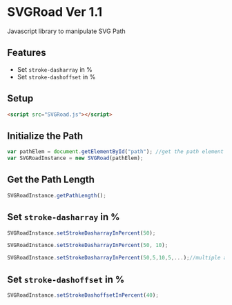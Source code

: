 # SVGRoad Ver 1.1

Javascript library to manipulate SVG Path

## Features

* Set `stroke-dasharray` in %
* Set `stroke-dashoffset` in %

## Setup

```html
<script src="SVGRoad.js"></script>
```

## Initialize the Path

```javascript
var pathElem = document.getElementById("path"); //get the path element
var SVGRoadInstance = new SVGRoad(pathElem);
```

## Get the Path Length

```javascript
SVGRoadInstance.getPathLength();
```

## Set `stroke-dasharray` in %

```javascript
SVGRoadInstance.setStrokeDasharrayInPercent(50);
```

```javascript
SVGRoadInstance.setStrokeDasharrayInPercent(50, 10);
```

```javascript
SVGRoadInstance.setStrokeDasharrayInPercent(50,5,10,5,...);//multiple arguments
```

## Set `stroke-dashoffset` in %

```javascript
SVGRoadInstance.setStrokeDashoffsetInPercent(40);
```
